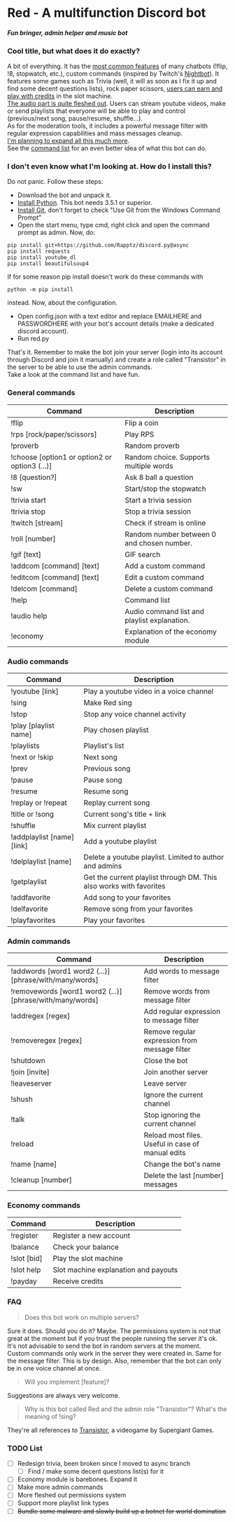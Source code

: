 # Red - A multifunction Discord bot
#### *Fun bringer, admin helper and music bot*

### Cool title, but what does it do exactly?
A bit of everything. It has the [most common features](#general-commands) of many chatbots (!flip, !8, stopwatch, etc.), custom commands (inspired by Twitch's [Nightbot](https://www.nightbot.tv/)). It features some games such as Trivia (well, it will as soon as I fix it up and find some decent questions lists), rock paper scissors, [users can earn and play with credits](#economy-commands) in the slot machine.  
[The audio part is quite fleshed out](#audio-commands). Users can stream youtube videos, make or send playlists that everyone will be able to play and control (previous/next song, pause/resume, shuffle...).  
As for the moderation tools, it includes a powerful message filter with regular expression capabilities and mass messages cleanup.  
[I'm planning to expand all this much more](#todo-list).  
See the [command list](#general-commands) for an even better idea of what this bot can do.

### I don't even know what I'm looking at. How do I install this?
Do not panic. Follow these steps:  
- Download the bot and unpack it.  
- [Install Python](https://www.python.org/downloads/). This bot needs 3.5.1 or superior.  
- [Install Git](https://git-scm.com/download/win), don't forget to check "Use Git from the Windows Command Prompt"  
- Open the start menu, type cmd, right click and open the command prompt as admin. Now, do:  
```
pip install git+https://github.com/Rapptz/discord.py@async
pip install requests
pip install youtube_dl
pip install beautifulsoup4
```
If for some reason pip install doesn't work do these commands with 
```
python -m pip install
```
instead. Now, about the configuration.  
- Open config.json with a text editor and replace EMAILHERE and PASSWORDHERE with your bot's account details (make a dedicated discord account).  
- Run red.py  

That's it. Remember to make the bot join your server (login into its account through Discord and join it manually) and create a role called "Transistor" in the server to be able to use the admin commands.  
Take a look at the command list and have fun.

### General commands

| Command                                       | Description                                |
|-----------------------------------------------|--------------------------------------------|
| !flip                                         | Flip a coin                                |
| !rps [rock/paper/scissors]                    | Play  RPS                                  |
| !proverb                                      | Random proverb                             |
| !choose [option1 or option2 or option3 (...)] | Random choice. Supports multiple words     |
| !8 [question?]                                | Ask 8 ball a question                      |
| !sw                                           | Start/stop the stopwatch                   |
| !trivia start                                 | Start a trivia session                     |
| !trivia stop                                  | Stop a trivia session                      |
| !twitch [stream]                              | Check if stream is online                  |
| !roll [number]                                | Random number between 0 and chosen number. |
| !gif [text]                                   | GIF search                                 |
| !addcom [command] [text]                      | Add a custom command                       |
| !editcom [command] [text]                     | Edit a custom command                      |
| !delcom [command]                             | Delete a custom command                    |
| !help                                         | Command list                               |
| !audio help                                   | Audio command list and playlist explanation.|
| !economy                                      | Explanation of the economy module          |

### Audio commands

| Command                    | Description                                                         |
|----------------------------|---------------------------------------------------------------------|
| !youtube [link]            | Play a youtube video in a voice channel                             |
| !sing                      | Make Red sing                                                       |
| !stop                      | Stop any voice channel activity                                     |
| !play [playlist name]      | Play chosen playlist                                                |
| !playlists                 | Playlist's list                                                     |
| !next or !skip             | Next song                                                           |
| !prev                      | Previous song                                                       |
| !pause                     | Pause song                                                          |
| !resume                    | Resume song                                                         |
| !replay or !repeat         | Replay current song                                                 |
| !title or !song            | Current song's title + link                                         |
| !shuffle                   | Mix current playlist                                                |
| !addplaylist [name] [link] | Add a youtube playlist                                              |
| !delplaylist [name]        | Delete a youtube playlist. Limited to author and admins             |
| !getplaylist               | Get the current playlist through DM. This also works with favorites |
| !addfavorite               | Add song to your favorites                                          |
| !delfavorite               | Remove song from your favorites                                     |
| !playfavorites             | Play your favorites                                                 |

### Admin commands

| Command                                                   | Description                                       |
|-----------------------------------------------------------|---------------------------------------------------|
| !addwords [word1 word2 (...)] [phrase/with/many/words]    | Add words to message filter                       |
| !removewords [word1 word2 (...)] [phrase/with/many/words] | Remove words from message filter                  |
| !addregex [regex]                                         | Add regular expression to message filter          |
| !removeregex [regex]                                      | Remove regular expression from message filter     |
| !shutdown                                                 | Close the bot                                     |
| !join [invite]                                            | Join another server                               |
| !leaveserver                                              | Leave server                                      |
| !shush                                                    | Ignore the current channel                        |
| !talk                                                     | Stop ignoring the current channel                 |
| !reload                                                   | Reload most files. Useful in case of manual edits |
| !name [name]                                              | Change the bot's name                             |
| !cleanup [number]                                         | Delete the last [number] messages                 |

### Economy commands

| Command     | Description                          |
|-------------|--------------------------------------|
| !register   | Register a new account               |
| !balance    | Check your balance                   |
| !slot [bid] | Play the slot machine                |
| !slot help  | Slot machine explanation and payouts |
| !payday     | Receive credits                      |

### FAQ
>Does this bot work on multiple servers?  

Sure it does. Should you do it? Maybe. The permissions system is not that great at the moment but if you trust the people running the server it's ok. It's not advisable to send the bot in random servers at the moment.   
Custom commands only work in the server they were created in. Same for the message filter. This is by design. Also, remember that the bot can only be in one voice channel at once.

>Will you implement [feature]?  

Suggestions are always very welcome.

>Why is this bot called Red and the admin role "Transistor"? What's the meaning of !sing?

They're all references to [Transistor](https://www.supergiantgames.com/games/transistor/), a videogame by Supergiant Games.

### TODO List
- [ ] Redesign trivia, been broken since I moved to async branch
    - [ ] Find / make some decent questions list(s) for it
- [ ] Economy module is barebones. Expand it
- [ ] Make more admin commands
- [ ] More fleshed out permissions system
- [ ] Support more playlist link types
- [ ]  ~~Bundle some malware and slowly build up a botnet for world domination~~
